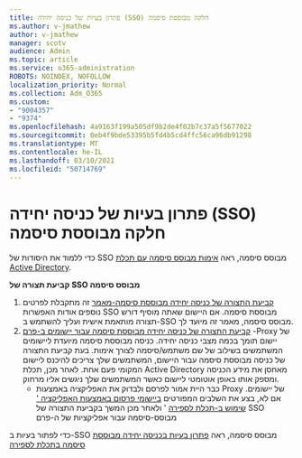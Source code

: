 ```yaml
---
title: פתרון בעיות של כניסה יחידה (SSO) חלקה מבוססת סיסמה
ms.author: v-jmathew
author: v-jmathew
manager: scotv
audience: Admin
ms.topic: article
ms.service: o365-administration
ROBOTS: NOINDEX, NOFOLLOW
localization_priority: Normal
ms.collection: Adm_O365
ms.custom:
- "9004357"
- "9374"
ms.openlocfilehash: 4a9163f199a505df9b2de4f02b7c37a5f5677022
ms.sourcegitcommit: 0eb4f9bde53395b5fd4b5cd4ffc56ca96db91298
ms.translationtype: MT
ms.contentlocale: he-IL
ms.lasthandoff: 03/10/2021
ms.locfileid: "50714769"
---
```

# <a name="troubleshoot-password-based-seamless-single-sign-on-sso-issues"></a>פתרון בעיות של כניסה יחידה (SSO) חלקה מבוססת סיסמה

כדי ללמוד את היסודות של SSO מבוסס סיסמה, ראה [אימות מבוסס סיסמה עם תכלת Active Directory](https://docs.microsoft.com/azure/active-directory/fundamentals/auth-password-based-sso).

**קביעת תצורה של SSO מבוסס סיסמה**

1. [קביעת התצורה של כניסה יחידה מבוססת סיסמה-מאמר](https://docs.microsoft.com/azure/active-directory/manage-apps/configure-password-single-sign-on-non-gallery-applications) זה מתקבלת לפרטים נוספים אודות האפשרות SSO מבוססת סיסמה. אם היישום שאתה מוסיף דורש תצורה מותאמת אישית ועליך להשתמש ב-SSO מבוסס סיסמה, מאמר זה מיועד לך.
2. [קביעת התצורה של כניסה יחידה מבוססת סיסמה עבור יישומים ב-פרם](https://docs.microsoft.com/azure/active-directory/manage-apps/application-proxy-configure-single-sign-on-password-vaulting) -Proxy של יישום תומך בכמה מצבי כניסה יחידה. כניסה מבוססת סיסמה מיועדת ליישומים המשתמשים בשילוב של שם משתמש/סיסמה לצורך אימות. בעת קביעת התצורה של כניסה מבוססת סיסמה עבור היישום, המשתמשים שלך צריכים להיכנס ליישום המקומי פעם אחת. לאחר מכן, תכלת Active Directory מאחסן את מידע הכניסה ומספק אותו באופן אוטומטי ליישום כאשר המשתמשים שלך ניגשים אליו מרחוק.
    - כבר היית אמור לפרסם ולבדוק את האפליקציה באמצעות Proxy של יישומים. אם לא, בצע את השלבים המפורטים [ביישומי פרסום באמצעות האפליקציה ' שימוש ב-תכלת לספירה](https://docs.microsoft.com/azure/active-directory/manage-apps/application-proxy-add-on-premises-application) ' ולאחר מכן המשך בקביעת התצורה של SSO מבוסס-סיסמה עבור אפליקציות של ה-פרם

כדי לפתור בעיות ב-SSO מבוסס סיסמה, ראה [פתרון בעיות בכניסה יחידה מבוססת סיסמה בתכלת לספירה](https://docs.microsoft.com/azure/active-directory/manage-apps/troubleshoot-password-based-sso)
